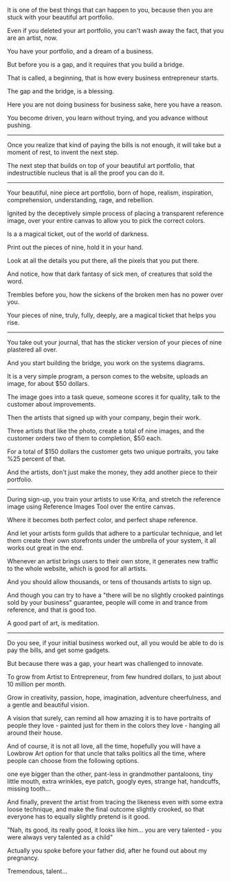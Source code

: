 It is one of the best things that can happen to you,
because then you are stuck with your beautiful art portfolio.

Even if you deleted your art portfolio,
you can't wash away the fact, that you are an artist, now.

You have your portfolio,
and a dream of a business.

But before you is a gap,
and it requires that you build a bridge.

That is called, a beginning,
that is how every business entrepreneur starts.

The gap and the bridge,
is a blessing.

Here you are not doing business for business sake,
here you have a reason.

You become driven,
you learn without trying, and you advance without pushing.

---

Once you realize that kind of paying the bills is not enough,
it will take but a moment of rest, to invent the next step.

The next step that builds on top of your beautiful art portfolio,
that indestructible nucleus that is all the proof you can do it.

---

Your beautiful, nine piece art portfolio,
born of hope, realism, inspiration, comprehension, understanding, rage, and rebellion.

Ignited by the deceptively simple process of placing a transparent reference image,
over your entire canvas to allow you to pick the correct colors.

Is a a magical ticket,
out of the world of darkness.

Print out the pieces of nine,
hold it in your hand.

Look at all the details you put there,
all the pixels that you put there.

And notice, how that dark fantasy of sick men,
of creatures that sold the word.

Trembles before you,
how the sickens of the broken men has no power over you.

Your pieces of nine,
truly, fully, deeply, are a magical ticket that helps you rise.

---

You take out your journal,
that has the sticker version of your pieces of nine plastered all over.

And you start building the bridge,
you work on the systems diagrams.

It is a very simple program,
a person comes to the website, uploads an image, for about $50 dollars.

The image goes into a task queue,
someone scores it for quality, talk to the customer about improvements.

Then the artists that signed up with your company,
begin their work.

Three artists that like the photo, create a total of nine images,
and the customer orders two of them to completion, $50 each.

For a total of $150 dollars the customer gets two unique portraits,
you take %25 percent of that.

And the artists, don't just make the money,
they add another piece to their portfolio.

---

During sign-up, you train your artists to use Krita,
and stretch the reference image using Reference Images Tool over the entire canvas.

Where it becomes both perfect color,
and perfect shape reference.

And let your artists form guilds that adhere to a particular technique,
and let them create their own storefronts under the umbrella of your system, it all works out great in the end.

Whenever an artist brings users to their own store,
it generates new traffic to the whole website, which is good for all artists.

And you should allow thousands,
or tens of thousands artists to sign up.

And though you can try to have a "there will be no slightly crooked paintings sold by your business" guarantee,
people will come in and trance from reference, and that is good too.

A good part of art,
is meditation.

---

Do you see, if your initial business worked out,
all you would be able to do is pay the bills, and get some gadgets.

But because there was a gap,
your heart was challenged to innovate.

To grow from Artist to Entrepreneur,
from few hundred dollars, to just about 10 million per month.

Grow in creativity, passion, hope, imagination, adventure cheerfulness,
and a gentle and beautiful vision.

A vision that surely,
can remind all how amazing it is to have portraits of people they love - painted just for them in the colors they love - hanging all around their house.

And of course, it is not all love, all the time,
hopefully you will have a Lowbrow Art option for that uncle that talks politics all the time, where people can choose from the following options.

one eye bigger than the other,
pant-less in grandmother pantaloons,
tiny little mouth,
extra wrinkles,
eye patch,
googly eyes,
strange hat,
handcuffs,
missing tooth...

And finally, prevent the artist from tracing the likeness even with some extra loose technique,
and make the final outcome slightly crooked, so that everyone has to equally slightly pretend is it good.

"Nah, its good, its really good,
it looks like him... you are very talented - you were always very talented as a child"

Actually you spoke before your father did,
after he found out about my pregnancy.

Tremendous,
talent...
